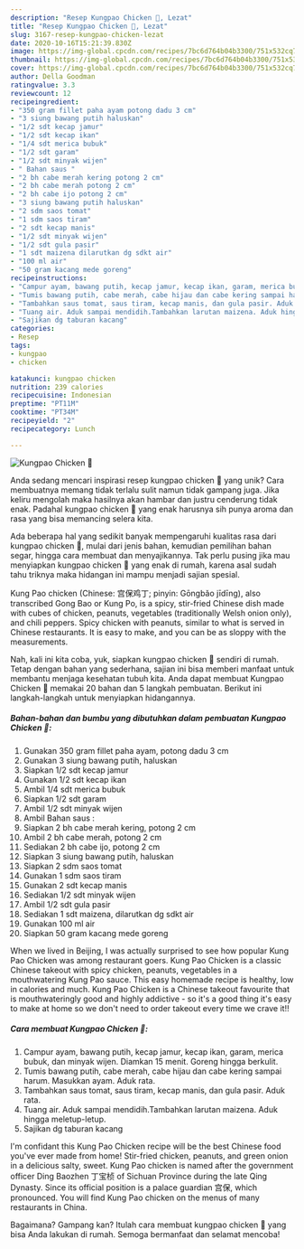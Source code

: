 ```yaml
---
description: "Resep Kungpao Chicken 🐓, Lezat"
title: "Resep Kungpao Chicken 🐓, Lezat"
slug: 3167-resep-kungpao-chicken-lezat
date: 2020-10-16T15:21:39.830Z
image: https://img-global.cpcdn.com/recipes/7bc6d764b04b3300/751x532cq70/kungpao-chicken-🐓-foto-resep-utama.jpg
thumbnail: https://img-global.cpcdn.com/recipes/7bc6d764b04b3300/751x532cq70/kungpao-chicken-🐓-foto-resep-utama.jpg
cover: https://img-global.cpcdn.com/recipes/7bc6d764b04b3300/751x532cq70/kungpao-chicken-🐓-foto-resep-utama.jpg
author: Della Goodman
ratingvalue: 3.3
reviewcount: 12
recipeingredient:
- "350 gram fillet paha ayam potong dadu 3 cm"
- "3 siung bawang putih haluskan"
- "1/2 sdt kecap jamur"
- "1/2 sdt kecap ikan"
- "1/4 sdt merica bubuk"
- "1/2 sdt garam"
- "1/2 sdt minyak wijen"
- " Bahan saus "
- "2 bh cabe merah kering potong 2 cm"
- "2 bh cabe merah potong 2 cm"
- "2 bh cabe ijo potong 2 cm"
- "3 siung bawang putih haluskan"
- "2 sdm saos tomat"
- "1 sdm saos tiram"
- "2 sdt kecap manis"
- "1/2 sdt minyak wijen"
- "1/2 sdt gula pasir"
- "1 sdt maizena dilarutkan dg sdkt air"
- "100 ml air"
- "50 gram kacang mede goreng"
recipeinstructions:
- "Campur ayam, bawang putih, kecap jamur, kecap ikan, garam, merica bubuk, dan minyak wijen. Diamkan 15 menit. Goreng hingga berkulit."
- "Tumis bawang putih, cabe merah, cabe hijau dan cabe kering sampai harum. Masukkan ayam. Aduk rata."
- "Tambahkan saus tomat, saus tiram, kecap manis, dan gula pasir. Aduk rata."
- "Tuang air. Aduk sampai mendidih.Tambahkan larutan maizena. Aduk hingga meletup-letup."
- "Sajikan dg taburan kacang"
categories:
- Resep
tags:
- kungpao
- chicken

katakunci: kungpao chicken 
nutrition: 239 calories
recipecuisine: Indonesian
preptime: "PT11M"
cooktime: "PT34M"
recipeyield: "2"
recipecategory: Lunch

---
```



![Kungpao Chicken 🐓](https://img-global.cpcdn.com/recipes/7bc6d764b04b3300/751x532cq70/kungpao-chicken-🐓-foto-resep-utama.jpg)

Anda sedang mencari inspirasi resep kungpao chicken 🐓 yang unik? Cara membuatnya memang tidak terlalu sulit namun tidak gampang juga. Jika keliru mengolah maka hasilnya akan hambar dan justru cenderung tidak enak. Padahal kungpao chicken 🐓 yang enak harusnya sih punya aroma dan rasa yang bisa memancing selera kita.

Ada beberapa hal yang sedikit banyak mempengaruhi kualitas rasa dari kungpao chicken 🐓, mulai dari jenis bahan, kemudian pemilihan bahan segar, hingga cara membuat dan menyajikannya. Tak perlu pusing jika mau menyiapkan kungpao chicken 🐓 yang enak di rumah, karena asal sudah tahu triknya maka hidangan ini mampu menjadi sajian spesial.

Kung Pao chicken (Chinese: 宫保鸡丁; pinyin: Gōngbǎo jīdīng), also transcribed Gong Bao or Kung Po, is a spicy, stir-fried Chinese dish made with cubes of chicken, peanuts, vegetables (traditionally Welsh onion only), and chili peppers. Spicy chicken with peanuts, similar to what is served in Chinese restaurants. It is easy to make, and you can be as sloppy with the measurements.


Nah, kali ini kita coba, yuk, siapkan kungpao chicken 🐓 sendiri di rumah. Tetap dengan bahan yang sederhana, sajian ini bisa memberi manfaat untuk membantu menjaga kesehatan tubuh kita. Anda dapat membuat Kungpao Chicken 🐓 memakai 20 bahan dan 5 langkah pembuatan. Berikut ini langkah-langkah untuk menyiapkan hidangannya.

<!--inarticleads1-->

##### Bahan-bahan dan bumbu yang dibutuhkan dalam pembuatan Kungpao Chicken 🐓:

1. Gunakan 350 gram fillet paha ayam, potong dadu 3 cm
1. Gunakan 3 siung bawang putih, haluskan
1. Siapkan 1/2 sdt kecap jamur
1. Gunakan 1/2 sdt kecap ikan
1. Ambil 1/4 sdt merica bubuk
1. Siapkan 1/2 sdt garam
1. Ambil 1/2 sdt minyak wijen
1. Ambil  Bahan saus :
1. Siapkan 2 bh cabe merah kering, potong 2 cm
1. Ambil 2 bh cabe merah, potong 2 cm
1. Sediakan 2 bh cabe ijo, potong 2 cm
1. Siapkan 3 siung bawang putih, haluskan
1. Siapkan 2 sdm saos tomat
1. Gunakan 1 sdm saos tiram
1. Gunakan 2 sdt kecap manis
1. Sediakan 1/2 sdt minyak wijen
1. Ambil 1/2 sdt gula pasir
1. Sediakan 1 sdt maizena, dilarutkan dg sdkt air
1. Gunakan 100 ml air
1. Siapkan 50 gram kacang mede goreng


When we lived in Beijing, I was actually surprised to see how popular Kung Pao Chicken was among restaurant goers. Kung Pao Chicken is a classic Chinese takeout with spicy chicken, peanuts, vegetables in a mouthwatering Kung Pao sauce. This easy homemade recipe is healthy, low in calories and much. Kung Pao Chicken is a Chinese takeout favourite that is mouthwateringly good and highly addictive - so it&#39;s a good thing it&#39;s easy to make at home so we don&#39;t need to order takeout every time we crave it!! 

<!--inarticleads2-->

##### Cara membuat Kungpao Chicken 🐓:

1. Campur ayam, bawang putih, kecap jamur, kecap ikan, garam, merica bubuk, dan minyak wijen. Diamkan 15 menit. Goreng hingga berkulit.
1. Tumis bawang putih, cabe merah, cabe hijau dan cabe kering sampai harum. Masukkan ayam. Aduk rata.
1. Tambahkan saus tomat, saus tiram, kecap manis, dan gula pasir. Aduk rata.
1. Tuang air. Aduk sampai mendidih.Tambahkan larutan maizena. Aduk hingga meletup-letup.
1. Sajikan dg taburan kacang


I&#39;m confidant this Kung Pao Chicken recipe will be the best Chinese food you&#39;ve ever made from home! Stir-fried chicken, peanuts, and green onion in a delicious salty, sweet. Kung Pao chicken is named after the government officer Ding Baozhen 丁宝桢 of Sichuan Province during the late Qing Dynasty. Since its official position is a palace guardian 宫保, which pronounced. You will find Kung Pao chicken on the menus of many restaurants in China. 

Bagaimana? Gampang kan? Itulah cara membuat kungpao chicken 🐓 yang bisa Anda lakukan di rumah. Semoga bermanfaat dan selamat mencoba!
